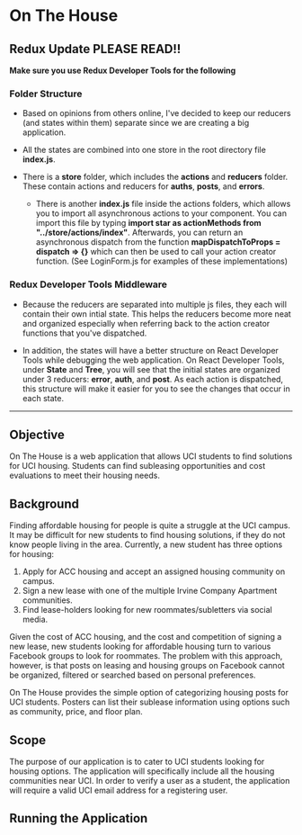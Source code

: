 # On The House

## Redux Update PLEASE READ!!

**Make sure you use Redux Developer Tools for the following**

### Folder Structure
* Based on opinions from others online, I've decided to keep our reducers (and states within them) separate since we are creating a big application.

* All the states are combined into one store in the root directory file **index.js**.

* There is a **store** folder, which includes the **actions** and **reducers** folder.  These contain actions and reducers for **auths**, **posts**, and **errors**.
  * There is another **index.js** file inside the actions folders, which allows you to import all asynchronous actions to your component. You can import this file by typing **import star as actionMethods from "../store/actions/index"**.  Afterwards, you can return an asynchronous dispatch from the function **mapDispatchToProps = dispatch => {}** which can then be used to call your action creator function. (See LoginForm.js for examples of these implementations)

### Redux Developer Tools Middleware 
* Because the reducers are separated into multiple js files, they each will contain their own intial state.  This helps the reducers become more neat and organized especially when referring back to the action creator functions that you've dispatched.

* In addition, the states will have a better structure on React Developer Tools while debugging the web application.  On React Developer Tools, under **State** and **Tree**, you will see that the initial states are organized under 3 reducers: **error**, **auth**, and **post**.  As each action is dispatched, this structure will make it easier for you to see the changes that occur in each state.

---------------------------------------------------------------------------------------


## Objective

On The House is a web application that allows UCI students to find solutions for UCI housing. Students can find subleasing opportunities and cost evaluations to meet their housing needs.

## Background

Finding affordable housing for people is quite a struggle at the UCI campus. It may be difficult for new students to find housing solutions, if they do not know people living in the area. Currently, a new student has three options for housing: 

1. Apply for ACC housing and accept an assigned housing community on campus.
2. Sign a new lease with one of the multiple Irvine Company Apartment communities.   
3. Find lease-holders looking for new roommates/subletters via social media.

Given the cost of ACC housing, and the cost and competition of signing a new lease, new students looking for affordable housing turn to various Facebook groups to look for roommates. The problem with this approach, however, is that posts on leasing and housing groups on Facebook cannot be organized, filtered or searched based on personal preferences. 

On The House provides the simple option of categorizing housing posts for UCI students. Posters can list their sublease information using options such as community, price, and floor plan.

## Scope

The purpose of our application is to cater to UCI students looking for housing options. The application will specifically include all the housing communities near UCI. In order to verify a user as a student, the application will require a valid UCI email address for a registering user.

## Running the Application

